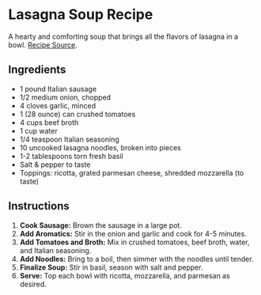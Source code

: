 # Lasagna Soup Recipe

A hearty and comforting soup that brings all the flavors of lasagna in a bowl. [Recipe Source](https://www.saltandlavender.com/lasagna-soup-recipe/).

## Ingredients

- 1 pound Italian sausage
- 1/2 medium onion, chopped
- 4 cloves garlic, minced
- 1 (28 ounce) can crushed tomatoes
- 4 cups beef broth
- 1 cup water
- 1/4 teaspoon Italian seasoning
- 10 uncooked lasagna noodles, broken into pieces
- 1-2 tablespoons torn fresh basil
- Salt & pepper to taste
- Toppings: ricotta, grated parmesan cheese, shredded mozzarella (to taste)

## Instructions

1. **Cook Sausage:** Brown the sausage in a large pot.
2. **Add Aromatics:** Stir in the onion and garlic and cook for 4-5 minutes.
3. **Add Tomatoes and Broth:** Mix in crushed tomatoes, beef broth, water, and Italian seasoning.
4. **Add Noodles:** Bring to a boil, then simmer with the noodles until tender.
5. **Finalize Soup:** Stir in basil, season with salt and pepper.
6. **Serve:** Top each bowl with ricotta, mozzarella, and parmesan as desired.
